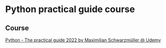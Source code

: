 # Python practical guide course

## Course

[Python - The practical guide 2022 by Maximilian Schwarzmüller @ Udemy](https://www.udemy.com/course/learn-python-by-building-a-blockchain-cryptocurrency/)